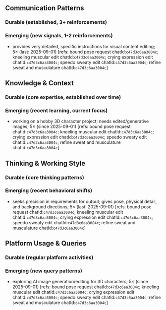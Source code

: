 ## Communication Patterns
### Durable (established, 3+ reinforcements)

### Emerging (new signals, 1-2 reinforcements)
- provides very detailed, specific instructions for visual content editing; 5× (last: 2025-09-01) [refs: bound pose request chatId:`c47d3c6aa3004c`; kneeling muscular edit chatId:`c47d3c6aa3004c`; crying expression edit chatId:`c47d3c6aa3004c`; speedo sweaty edit chatId:`c47d3c6aa3004c`; refine sweat and musculature chatId:`c47d3c6aa3004c`]

## Knowledge & Context
### Durable (core expertise, established over time)

### Emerging (recent learning, current focus)
- working on a hobby 3D character project; needs edited/generative images; 5× (since 2025-09-01) [refs: bound pose request chatId:`c47d3c6aa3004c`; kneeling muscular edit chatId:`c47d3c6aa3004c`; crying expression edit chatId:`c47d3c6aa3004c`; speedo sweaty edit chatId:`c47d3c6aa3004c`; refine sweat and musculature chatId:`c47d3c6aa3004c`]

## Thinking & Working Style
### Durable (core thinking patterns)

### Emerging (recent behavioral shifts)
- seeks precision in requirements for output; gives pose, physical detail, and background directions; 5× (last: 2025-09-01) [refs: bound pose request chatId:`c47d3c6aa3004c`; kneeling muscular edit chatId:`c47d3c6aa3004c`; crying expression edit chatId:`c47d3c6aa3004c`; speedo sweaty edit chatId:`c47d3c6aa3004c`; refine sweat and musculature chatId:`c47d3c6aa3004c`]

## Platform Usage & Queries
### Durable (regular platform activities)

### Emerging (new query patterns)
- exploring AI image generation/editing for 3D characters; 5× (since 2025-09-01) [refs: bound pose request chatId:`c47d3c6aa3004c`; kneeling muscular edit chatId:`c47d3c6aa3004c`; crying expression edit chatId:`c47d3c6aa3004c`; speedo sweaty edit chatId:`c47d3c6aa3004c`; refine sweat and musculature chatId:`c47d3c6aa3004c`]